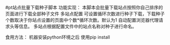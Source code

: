 #pt站点批量下载种子脚本
功能实现：
本脚本会批量下载站点按照你自己排序的页面进行下载全部种子文件
多站点配置
可设置循环次数进行种子下载，下载种子个数取决于你站点设置的页面中个数*循环次数。默认为1
自动配置浏览器代理请求头等信息。
多站点根据配置文件中的站点名称对种子进行命名。


食用方法：
机器安装python环境之后
使用pip install 
